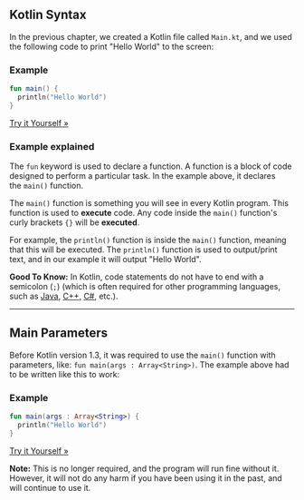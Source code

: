 
## Kotlin Syntax

In the previous chapter, we created a Kotlin file called `Main.kt`, and we used the following code to print "Hello World" to the screen:

### Example

```kotlin
fun main() {
  println("Hello World")
}
```

[Try it Yourself »](https://www.w3schools.com/kotlin/trykotlin.php?filename=demo_helloworld)

### Example explained

The `fun` keyword is used to declare a function. A function is a block of code designed to perform a particular task. In the example above, it declares the `main()` function.

The `main()` function is something you will see in every Kotlin program. This function is used to **execute** code. Any code inside the `main()` function's curly brackets `{}` will be **executed**.

For example, the `println()` function is inside the `main()` function, meaning that this will be executed. The `println()` function is used to output/print text, and in our example it will output "Hello World".

**Good To Know:** In Kotlin, code statements do not have to end with a semicolon (`;`) (which is often required for other programming languages, such as [Java](https://www.w3schools.com/java/default.asp), [C++](https://www.w3schools.com/cpp/default.asp), [C#](https://www.w3schools.com/cs/default.asp), etc.).

---

## Main Parameters

Before Kotlin version 1.3, it was required to use the `main()` function with parameters, like: `fun main(args : Array<String>)`. The example above had to be written like this to work:

### Example

```kotlin
fun main(args : Array<String>) {
  println("Hello World")
}
```

[Try it Yourself »](https://www.w3schools.com/kotlin/trykotlin.php?filename=demo_helloworld2)

**Note:** This is no longer required, and the program will run fine without it. However, it will not do any harm if you have been using it in the past, and will continue to use it.